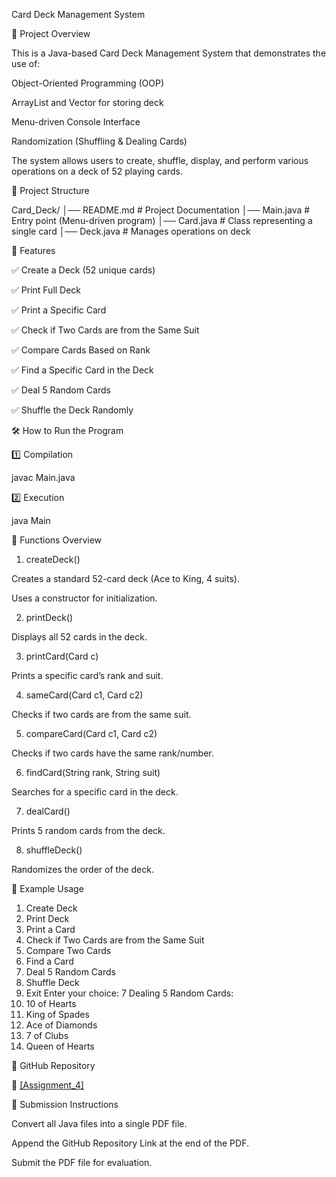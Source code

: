 Card Deck Management System

📌 Project Overview

This is a Java-based Card Deck Management System that demonstrates the use of:

Object-Oriented Programming (OOP)

ArrayList and Vector for storing deck

Menu-driven Console Interface

Randomization (Shuffling & Dealing Cards)

The system allows users to create, shuffle, display, and perform various operations on a deck of 52 playing cards.

📂 Project Structure

Card_Deck/
│── README.md  # Project Documentation
│── Main.java  # Entry point (Menu-driven program)
│── Card.java  # Class representing a single card
│── Deck.java  # Manages operations on deck

🚀 Features

✅ Create a Deck (52 unique cards)

✅ Print Full Deck

✅ Print a Specific Card

✅ Check if Two Cards are from the Same Suit

✅ Compare Cards Based on Rank

✅ Find a Specific Card in the Deck

✅ Deal 5 Random Cards

✅ Shuffle the Deck Randomly

🛠 How to Run the Program

1️⃣ Compilation

javac Main.java

2️⃣ Execution

java Main

📌 Functions Overview

1. createDeck()

Creates a standard 52-card deck (Ace to King, 4 suits).

Uses a constructor for initialization.

2. printDeck()

Displays all 52 cards in the deck.

3. printCard(Card c)

Prints a specific card’s rank and suit.

4. sameCard(Card c1, Card c2)

Checks if two cards are from the same suit.

5. compareCard(Card c1, Card c2)

Checks if two cards have the same rank/number.

6. findCard(String rank, String suit)

Searches for a specific card in the deck.

7. dealCard()

Prints 5 random cards from the deck.

8. shuffleDeck()

Randomizes the order of the deck.

📌 Example Usage
1. Create Deck
2. Print Deck
3. Print a Card
4. Check if Two Cards are from the Same Suit
5. Compare Two Cards
6. Find a Card
7. Deal 5 Random Cards
8. Shuffle Deck
9. Exit
Enter your choice: 7
Dealing 5 Random Cards:
1. 10 of Hearts
2. King of Spades
3. Ace of Diamonds
4. 7 of Clubs
5. Queen of Hearts

📎 GitHub Repository

🔗 [[Assignment_4]](https://github.com/pulkit100804/Java_assignment_4)

📜 Submission Instructions

Convert all Java files into a single PDF file.

Append the GitHub Repository Link at the end of the PDF.

Submit the PDF file for evaluation.
